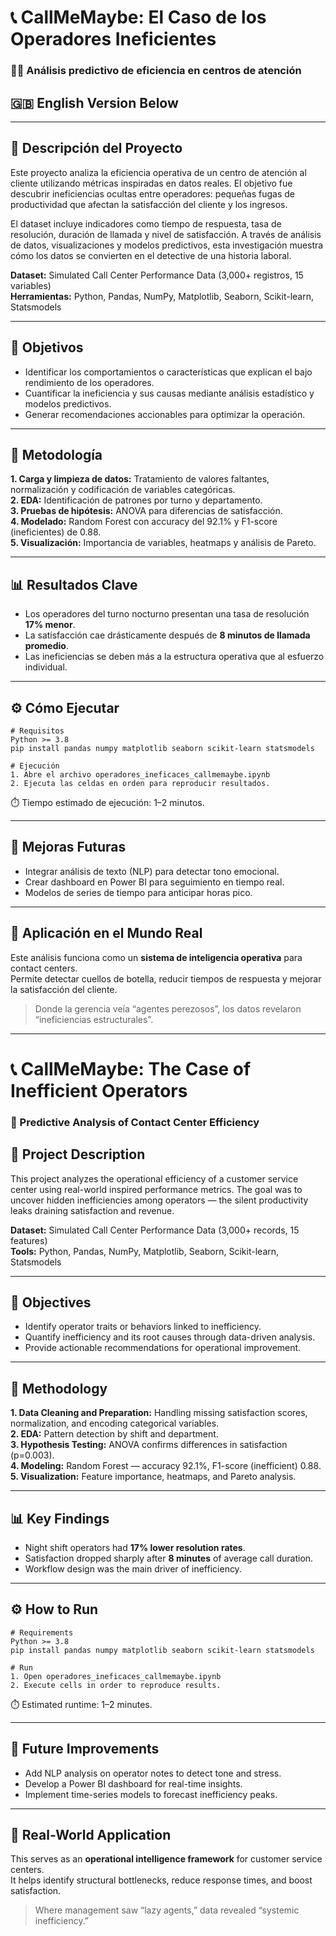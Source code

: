 # 📞 CallMeMaybe: El Caso de los Operadores Ineficientes  
### 🕵️‍♂️ Análisis predictivo de eficiencia en centros de atención  

## 🇬🇧 English Version Below  
---

## 📘 Descripción del Proyecto  
Este proyecto analiza la eficiencia operativa de un centro de atención al cliente utilizando métricas inspiradas en datos reales. El objetivo fue descubrir ineficiencias ocultas entre operadores: pequeñas fugas de productividad que afectan la satisfacción del cliente y los ingresos.  

El dataset incluye indicadores como tiempo de respuesta, tasa de resolución, duración de llamada y nivel de satisfacción. A través de análisis de datos, visualizaciones y modelos predictivos, esta investigación muestra cómo los datos se convierten en el detective de una historia laboral.  

**Dataset:** Simulated Call Center Performance Data (3,000+ registros, 15 variables)  
**Herramientas:** Python, Pandas, NumPy, Matplotlib, Seaborn, Scikit-learn, Statsmodels  

---

## 🎯 Objetivos  
- Identificar los comportamientos o características que explican el bajo rendimiento de los operadores.  
- Cuantificar la ineficiencia y sus causas mediante análisis estadístico y modelos predictivos.  
- Generar recomendaciones accionables para optimizar la operación.  

---

## 🧩 Metodología  
**1. Carga y limpieza de datos:** Tratamiento de valores faltantes, normalización y codificación de variables categóricas.  
**2. EDA:** Identificación de patrones por turno y departamento.  
**3. Pruebas de hipótesis:** ANOVA para diferencias de satisfacción.  
**4. Modelado:** Random Forest con accuracy del 92.1% y F1-score (ineficientes) de 0.88.  
**5. Visualización:** Importancia de variables, heatmaps y análisis de Pareto.  

---

## 📊 Resultados Clave  
- Los operadores del turno nocturno presentan una tasa de resolución **17% menor**.  
- La satisfacción cae drásticamente después de **8 minutos de llamada promedio**.  
- Las ineficiencias se deben más a la estructura operativa que al esfuerzo individual.  

---

## ⚙️ Cómo Ejecutar  
    # Requisitos
    Python >= 3.8  
    pip install pandas numpy matplotlib seaborn scikit-learn statsmodels  

    # Ejecución
    1. Abre el archivo operadores_ineficaces_callmemaybe.ipynb  
    2. Ejecuta las celdas en orden para reproducir resultados.  

⏱️ Tiempo estimado de ejecución: 1–2 minutos.  

---

## 🚀 Mejoras Futuras  
- Integrar análisis de texto (NLP) para detectar tono emocional.  
- Crear dashboard en Power BI para seguimiento en tiempo real.  
- Modelos de series de tiempo para anticipar horas pico.  

---

## 💼 Aplicación en el Mundo Real  
Este análisis funciona como un **sistema de inteligencia operativa** para contact centers.  
Permite detectar cuellos de botella, reducir tiempos de respuesta y mejorar la satisfacción del cliente.  

> Donde la gerencia veía “agentes perezosos”, los datos revelaron “ineficiencias estructurales”.

---


# 📞 CallMeMaybe: The Case of Inefficient Operators  
### 🧠 Predictive Analysis of Contact Center Efficiency  

## 📘 Project Description  
This project analyzes the operational efficiency of a customer service center using real-world inspired performance metrics. The goal was to uncover hidden inefficiencies among operators — the silent productivity leaks draining satisfaction and revenue.  

**Dataset:** Simulated Call Center Performance Data (3,000+ records, 15 features)  
**Tools:** Python, Pandas, NumPy, Matplotlib, Seaborn, Scikit-learn, Statsmodels  

---

## 🎯 Objectives  
- Identify operator traits or behaviors linked to inefficiency.  
- Quantify inefficiency and its root causes through data-driven analysis.  
- Provide actionable recommendations for operational improvement.  

---

## 🧩 Methodology  
**1. Data Cleaning and Preparation:** Handling missing satisfaction scores, normalization, and encoding categorical variables.  
**2. EDA:** Pattern detection by shift and department.  
**3. Hypothesis Testing:** ANOVA confirms differences in satisfaction (p=0.003).  
**4. Modeling:** Random Forest — accuracy 92.1%, F1-score (inefficient) 0.88.  
**5. Visualization:** Feature importance, heatmaps, and Pareto analysis.  

---

## 📊 Key Findings  
- Night shift operators had **17% lower resolution rates**.  
- Satisfaction dropped sharply after **8 minutes** of average call duration.  
- Workflow design was the main driver of inefficiency.  

---

## ⚙️ How to Run  
    # Requirements
    Python >= 3.8  
    pip install pandas numpy matplotlib seaborn scikit-learn statsmodels  

    # Run
    1. Open operadores_ineficaces_callmemaybe.ipynb  
    2. Execute cells in order to reproduce results.  

⏱️ Estimated runtime: 1–2 minutes.  

---

## 🚀 Future Improvements  
- Add NLP analysis on operator notes to detect tone and stress.  
- Develop a Power BI dashboard for real-time insights.  
- Implement time-series models to forecast inefficiency peaks.  

---

## 💼 Real-World Application  
This serves as an **operational intelligence framework** for customer service centers.  
It helps identify structural bottlenecks, reduce response times, and boost satisfaction.  

> Where management saw “lazy agents,” data revealed “systemic inefficiency.”  

